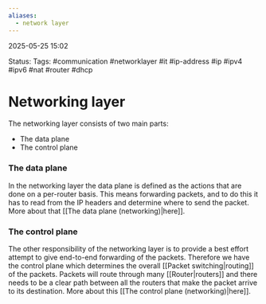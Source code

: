 ```yaml
---
aliases:
  - network layer
---
```


2025-05-25 15:02

Status:
Tags: #communication #networklayer #it #ip-address #ip #ipv4 #ipv6 #nat #router #dhcp

# Networking layer
The networking layer consists of two main parts: 
- The data plane
- The control plane

### The data plane 
In the networking layer the data plane is defined as the actions that are done on a per-router basis. This means forwarding packets, and to do this it has to read from the IP headers and determine where to send the packet. More about that [[The data plane (networking)|here]].

### The control plane 
The other responsibility of the networking layer is to provide a best effort attempt to give end-to-end forwarding of the packets. Therefore we have the control plane which determines the overall [[Packet switching|routing]] of the packets. Packets will route through many [[Router|routers]] and there needs to be a clear path between all the routers that make the packet arrive to its destination. More about this [[The control plane (networking)|here]].





